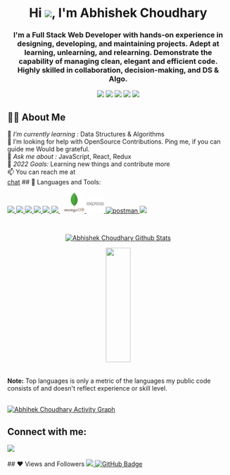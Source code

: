 <h1 align="center">
  Hi
  <img
    src="https://raw.githubusercontent.com/MartinHeinz/MartinHeinz/master/wave.gif"
    width="30px"
  />, I'm Abhishek Choudhary
</h1>
<h3 align="center">
  I'm a Full Stack Web Developer with hands-on experience in designing,
  developing, and maintaining projects. Adept at learning, unlearning, and
  relearning. Demonstrate the capability of managing clean, elegant and
  efficient code. Highly skilled in collaboration, decision-making, and DS &
  Algo.
</h3>

<p align="center">
  <img src="https://img.shields.io/badge/JS-Javascript-red" />
  <img src="https://img.shields.io/badge/React-React-blue" />
  <img src="https://img.shields.io/badge/Node-node-green" />
  <img src="https://img.shields.io/badge/express-Express-blueviolet" />
  <img src="https://img.shields.io/badge/Mongodb-mongodb-brightgreen" />
</p>    

## 🙋‍♂️ About Me 
🌱 *I’m currently learning :* Data Structures & Algorithms <br/>
🤝 I’m looking for help with OpenSource Contributions. Ping me, if you can guide me Would be grateful.  <br/>
💬 *Ask me about :* JavaScript, React, Redux   <br/>
🥅 *2022 Goals:* Learning new things and contribute more  <br/>
📫 You can reach me at <br/>
[chat](mailto:abhich2109@gmail.com) ## 🚀 Languages and Tools:
<p align="left">
  <a href="https://www.w3.org/html/" target="_blank">
    <img src="https://img.icons8.com/color/48/000000/html-5.png" />
  </a>
  <a href="https://www.w3schools.com/css/" target="_blank">
    <img src="https://img.icons8.com/color/48/000000/css3.png" />
  </a>
  <a
    href="https://developer.mozilla.org/en-US/docs/Web/JavaScript"
    target="_blank">
    <img src="https://img.icons8.com/color/48/000000/javascript.png" />
  </a>
  <a href="https://reactjs.org/" target="_blank">
    <img src="https://img.icons8.com/color/48/000000/react-native.png" />
  </a>
  <a href="https://redux.js.org" target="_blank">
    <img src="https://img.icons8.com/color/48/000000/redux.png" />
  </a>
  <!-- <a href="https://getbootstrap.com" target="_blank"> <img src="https://img.icons8.com/color/48/000000/bootstrap.png"/> </a>  -->
  <a style="padding-right: 8px" href="https://nodejs.org" target="_blank">
    <img src="https://img.icons8.com/color/48/000000/nodejs.png" />
  </a>
  <a href="https://www.mongodb.com/" target="_blank">
    <img
      src="https://raw.githubusercontent.com/devicons/devicon/master/icons/mongodb/mongodb-original-wordmark.svg"
      alt="mongodb"
      width="48"
      height="48"
    />
  </a>
  <a href="https://expressjs.com" target="_blank">
    <img
      src="https://raw.githubusercontent.com/devicons/devicon/master/icons/express/express-original-wordmark.svg"
      alt="express"
      width="40"
      height="40"
    />
  </a>
  <a href="https://postman.com" target="_blank">
    <img
      src="https://www.vectorlogo.zone/logos/getpostman/getpostman-icon.svg"
      alt="postman"
      width="45"
      height="45"
    />
  </a>
  <!-- <a style="padding-right:8px;" href="https://www.mysql.com/" target="_blank"> <img src="https://img.icons8.com/fluent/50/000000/mysql-logo.png"/> </a> -->
  <!-- <a href="https://firebase.google.com/" target="_blank"> <img src="https://img.icons8.com/color/48/000000/firebase.png"/> </a>  -->
  <a href="https://git-scm.com/" target="_blank">
    <img src="https://img.icons8.com/color/48/000000/git.png" />
  </a>
</p>
<br />


<p align="center">
  <a href="https://github.com/abhich21/github-readme-stats"
    ><img
      alt="Abhishek Choudhary Github Stats"
      src="https://github-readme-stats.vercel.app/api?username=abhich21&show_icons=true&count_private=true&theme=react&hide_border=true&bg_color=0D1117"
  /></a>
</p>
<p align="center">
  <img
    src="https://github-readme-stats.vercel.app/api/top-langs/?username=abhich21&theme=react&hide_border=true&bg_color=0D1117"
    height="260px"
    width="33.25%"
  />
</p>

<br />
<b>Note:</b> Top languages is only a metric of the languages my public code
consists of and doesn't reflect experience or skill level.

<br />
<br />

<a href="https://github.com/abhich21/github-readme-activity-graph"><img
    alt="Abhihek Choudhary Activity Graph"
    src="https://activity-graph.herokuapp.com/graph?username=abhich21&bg_color=0D1117&color=5BCDEC&line=5BCDEC&point=FFFFFF&hide_border=true"
/></a>
<br />

## Connect with me:
<p align="left">
  <a href="https://www.linkedin.com/in/abhishek-choudhary-06856a230/"
     target="_blank">
   <img src="https://img.icons8.com/fluent/48/000000/linkedin.png"
  /></a>
  <!-- <a href = ""><img src="https://img.icons8.com/color/48/000000/youtube-play.png"/></a> -->
</p>
## ❤ Views and Followers
<a href="https://github.com/abhich21/github-profile-views-counter">
  <img src="https://komarev.com/ghpvc/?username=abhich21" />
</a>
<a href="https://github.com/abhich21?tab=followers"
  ><img
    src="https://img.shields.io/github/followers/abhich21?label=Followers&style=social"
    alt="GitHub Badge"
/></a>
